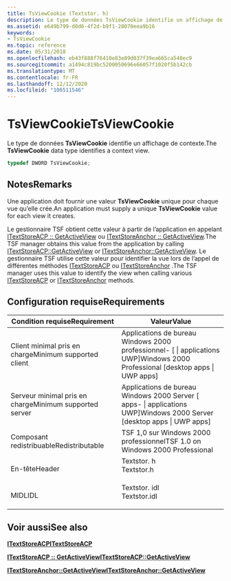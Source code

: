 ```yaml
---
title: TsViewCookie (Textstor. h)
description: Le type de données TsViewCookie identifie un affichage de contexte.
ms.assetid: e649b799-d0d6-4f2d-b9f1-28070eea9b16
keywords:
- TsViewCookie
ms.topic: reference
ms.date: 05/31/2018
ms.openlocfilehash: eb43f888f76410e83e89d037f39ea665ca548ec9
ms.sourcegitcommit: a1494c819bc5200050696e66057f1020f5b142cb
ms.translationtype: MT
ms.contentlocale: fr-FR
ms.lasthandoff: 12/12/2020
ms.locfileid: "106511546"
---
```

# <a name="tsviewcookie"></a><span data-ttu-id="3c171-104">TsViewCookie</span><span class="sxs-lookup"><span data-stu-id="3c171-104">TsViewCookie</span></span>

<span data-ttu-id="3c171-105">Le type de données **TsViewCookie** identifie un affichage de contexte.</span><span class="sxs-lookup"><span data-stu-id="3c171-105">The **TsViewCookie** data type identifies a context view.</span></span>


```C++
typedef DWORD TsViewCookie;
```



## <a name="remarks"></a><span data-ttu-id="3c171-106">Notes</span><span class="sxs-lookup"><span data-stu-id="3c171-106">Remarks</span></span>

<span data-ttu-id="3c171-107">Une application doit fournir une valeur **TsViewCookie** unique pour chaque vue qu’elle crée.</span><span class="sxs-lookup"><span data-stu-id="3c171-107">An application must supply a unique **TsViewCookie** value for each view it creates.</span></span>

<span data-ttu-id="3c171-108">Le gestionnaire TSF obtient cette valeur à partir de l’application en appelant [ITextStoreACP :: GetActiveView](/windows/desktop/api/Textstor/nf-textstor-itextstoreacp-getactiveview) ou [ITextStoreAnchor :: GetActiveView](/windows/desktop/api/Textstor/nf-textstor-itextstoreanchor-getactiveview).</span><span class="sxs-lookup"><span data-stu-id="3c171-108">The TSF manager obtains this value from the application by calling [ITextStoreACP::GetActiveView](/windows/desktop/api/Textstor/nf-textstor-itextstoreacp-getactiveview) or [ITextStoreAnchor::GetActiveView](/windows/desktop/api/Textstor/nf-textstor-itextstoreanchor-getactiveview).</span></span> <span data-ttu-id="3c171-109">Le gestionnaire TSF utilise cette valeur pour identifier la vue lors de l’appel de différentes méthodes [ITextStoreACP](/windows/desktop/api/Textstor/nn-textstor-itextstoreacp) ou [ITextStoreAnchor](/windows/desktop/api/Textstor/nn-textstor-itextstoreanchor) .</span><span class="sxs-lookup"><span data-stu-id="3c171-109">The TSF manager uses this value to identify the view when calling various [ITextStoreACP](/windows/desktop/api/Textstor/nn-textstor-itextstoreacp) or [ITextStoreAnchor](/windows/desktop/api/Textstor/nn-textstor-itextstoreanchor) methods.</span></span>

## <a name="requirements"></a><span data-ttu-id="3c171-110">Configuration requise</span><span class="sxs-lookup"><span data-stu-id="3c171-110">Requirements</span></span>



| <span data-ttu-id="3c171-111">Condition requise</span><span class="sxs-lookup"><span data-stu-id="3c171-111">Requirement</span></span> | <span data-ttu-id="3c171-112">Valeur</span><span class="sxs-lookup"><span data-stu-id="3c171-112">Value</span></span> |
|-------------------------------------|-----------------------------------------------------------------------------------------|
| <span data-ttu-id="3c171-113">Client minimal pris en charge</span><span class="sxs-lookup"><span data-stu-id="3c171-113">Minimum supported client</span></span><br/> | <span data-ttu-id="3c171-114">Applications de bureau Windows 2000 professionnel- \[ \| applications UWP\]</span><span class="sxs-lookup"><span data-stu-id="3c171-114">Windows 2000 Professional \[desktop apps \| UWP apps\]</span></span><br/>                       |
| <span data-ttu-id="3c171-115">Serveur minimal pris en charge</span><span class="sxs-lookup"><span data-stu-id="3c171-115">Minimum supported server</span></span><br/> | <span data-ttu-id="3c171-116">Applications de bureau Windows 2000 Server \[ apps- \| applications UWP\]</span><span class="sxs-lookup"><span data-stu-id="3c171-116">Windows 2000 Server \[desktop apps \| UWP apps\]</span></span><br/>                             |
| <span data-ttu-id="3c171-117">Composant redistribuable</span><span class="sxs-lookup"><span data-stu-id="3c171-117">Redistributable</span></span><br/>          | <span data-ttu-id="3c171-118">TSF 1,0 sur Windows 2000 professionnel</span><span class="sxs-lookup"><span data-stu-id="3c171-118">TSF 1.0 on Windows 2000 Professional</span></span><br/>                                         |
| <span data-ttu-id="3c171-119">En-tête</span><span class="sxs-lookup"><span data-stu-id="3c171-119">Header</span></span><br/>                   | <dl> <span data-ttu-id="3c171-120"><dt>Textstor. h</dt></span><span class="sxs-lookup"><span data-stu-id="3c171-120"><dt>Textstor.h</dt></span></span> </dl>   |
| <span data-ttu-id="3c171-121">MIDL</span><span class="sxs-lookup"><span data-stu-id="3c171-121">IDL</span></span><br/>                      | <dl> <span data-ttu-id="3c171-122"><dt>Textstor. idl</dt></span><span class="sxs-lookup"><span data-stu-id="3c171-122"><dt>Textstor.idl</dt></span></span> </dl> |



## <a name="see-also"></a><span data-ttu-id="3c171-123">Voir aussi</span><span class="sxs-lookup"><span data-stu-id="3c171-123">See also</span></span>

<dl> <dt>

[<span data-ttu-id="3c171-124">**ITextStoreACP**</span><span class="sxs-lookup"><span data-stu-id="3c171-124">**ITextStoreACP**</span></span>](/windows/desktop/api/Textstor/nn-textstor-itextstoreacp)
</dt> <dt>

[<span data-ttu-id="3c171-125">**ITextStoreACP :: GetActiveView**</span><span class="sxs-lookup"><span data-stu-id="3c171-125">**ITextStoreACP::GetActiveView**</span></span>](/windows/desktop/api/Textstor/nf-textstor-itextstoreacp-getactiveview)
</dt> <dt>

[<span data-ttu-id="3c171-126">**ITextStoreAnchor::GetActiveView**</span><span class="sxs-lookup"><span data-stu-id="3c171-126">**ITextStoreAnchor::GetActiveView**</span></span>](/windows/desktop/api/Textstor/nf-textstor-itextstoreanchor-getactiveview)
</dt> </dl>

 

 





